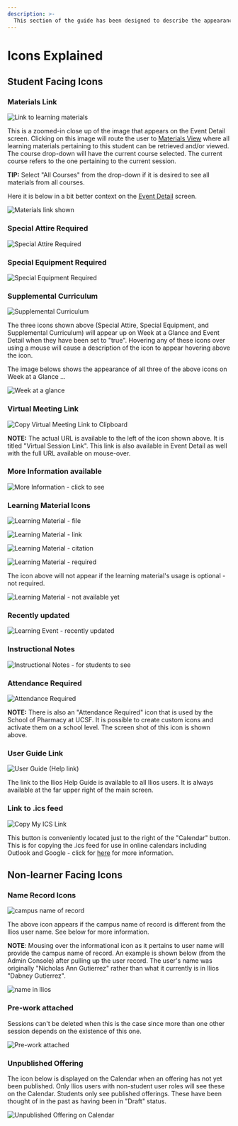 ```yaml
---
description: >-
  This section of the guide has been designed to describe the appearance and functionality of icons seen within Ilios.
---
```


# Icons Explained

## Student Facing Icons

### Materials Link
![Link to learning materials](../images/icons_explained/materials_link_image.png)

This is a zoomed-in close up of the image that appears on the Event Detail screen. Clicking on this image will route the user to [Materials View](https://iliosproject.gitbook.io/ilios-user-guide/dashboard/materials-view) where all learning materials pertaining to this student can be retrieved and/or viewed. The course drop-down will have the current course selected. The current course refers to the one pertaining to the current session.

**TIP:** Select "All Courses" from the drop-down if it is desired to see all materials from all courses. 

Here it is below in a bit better context on the [Event Detail](https://iliosproject.gitbook.io/ilios-user-guide/dashboard/event-detail-view) screen.

![Materials link shown](../images/icons_explained/materials_link.png)

### Special Attire Required
![Special Attire Required](../images/icons_explained/spec_attire_req.png)

### Special Equipment Required
![Special Equipment Required](../images/icons_explained/spec_equip_needed.png)

### Supplemental Curriculum
![Supplemental Curriculum](../images/icons_explained/supplemental_curriculum.png)

The three icons shown above (Special Attire, Special Equipment, and Supplemental Curriculum) will appear up on Week at a Glance and Event Detail when they have been set to "true". Hovering any of these icons over using a mouse will cause a description of the icon to appear hovering above the icon.

The image belows shows the appearance of all three of the above icons on Week at a Glance ...

![Week at a glance](../images/icons_explained/waag_icons.png)

### Virtual Meeting Link

![Copy Virtual Meeting Link to Clipboard](../images/icons_explained/copy_to_clipboard.png)

**NOTE:** The actual URL is available to the left of the icon shown above. It is titled "Virtual Session Link". This link is also available in Event Detail as well with the full URL available on mouse-over.

### More Information available
![More Information - click to see](../images/icons_explained/more_info.png)

### Learning Material Icons
![Learning Material - file](../images/icons_explained/lm_file.png)

![Learning Material - link](../images/icons_explained/lm_link.png)

![Learning Material - citation](../images/icons_explained/lm_citation.png)

![Learning Material - required](../images/icons_explained/lm_reqd.png)

The icon above will not appear if the learning material's usage is optional - not required.

![Learning Material - not available yet](../images/icons_explained/not_avail_yet.png)

### Recently updated
![Learning Event - recently updated](../images/icons_explained/recently_updated.png)

### Instructional Notes 
![Instructional Notes - for students to see](../images/icons_explained/inst_notes.png)

### Attendance Required
![Attendance Required](../images/icons_explained/att_req.png)

**NOTE:** There is also an "Attendance Required" icon that is used by the School of Pharmacy at UCSF. It is possible to create custom icons and activate them on a school level. The screen shot of this icon is shown above.


### User Guide Link
![User Guide (Help link)](../images/icons_explained/user_guide_link.png)

The link to the Ilios Help Guide is available to all Ilios users. It is always available at the far upper right of the main screen.

### Link to .ics feed
![Copy My ICS Link](../images/icons_explained/ics_feed_link.png)

This button is conveniently located just to the right of the "Calendar" button. This is for copying the .ics feed for use in online calendars including Outlook and Google - click for [here](https://iliosproject.gitbook.io/ilios-user-guide/dashboard/calendar-view/calendar-feed-options) for more information.

## Non-learner Facing Icons

### Name Record Icons
![campus name of record](../images/icons_explained/campus_name.png)

The above icon appears if the campus name of record is different from the Ilios user name. See below for more information.

**NOTE**: Mousing over the informational icon as it pertains to user name will provide the campus name of record. An example is shown below (from the Admin Console) after pulling up the user record. The user's name was originally "Nicholas Ann Gutierrez" rather than what it currently is in Ilios "Dabney Gutierrez".

![name in Ilios](../images/icons_explained/name_in_ilios.png)

### Pre-work attached
Sessions can't be deleted when this is the case since more than one other session depends on the existence of this one. 

![Pre-work attached](../images/icons_explained/pre_work_icon.png)

### Unpublished Offering
The icon below is displayed on the Calendar when an offering has not yet been published. Only Ilios users with non-student user roles will see these on the Calendar. Students only see published offerings. These have been thought of in the past as having been in "Draft" status.

![Unpublished Offering on Calendar](../images/icons_explained/unpubiished_icon.png)

